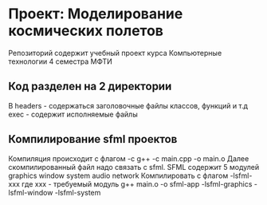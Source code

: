 # Проект: Моделирование космических полетов

Репозиторий содержит учебный проект курса Компьютерные технологии 4 семестра МФТИ

## Код разделен на 2 директории
В headers - содержаться заголовочные файлы классов, функций и т.д
exec - содержит исполняемые файлы

## Компилирование sfml проектов
Компиляция происходит с флагом -c
g++ -c main.cpp -o main.o
Далее скомпилированный файл надо связать с sfml. SFML содержит 5 модулей graphics window system audio network
Компилировать с флагом -lsfml-xxx где xxx - требуемый модуль
g++ main.o -o sfml-app -lsfml-graphics -lsfml-window -lsfml-system
